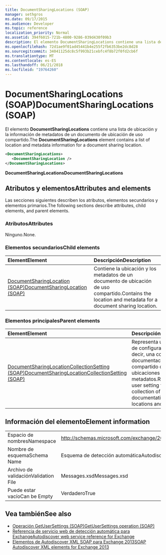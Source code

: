 ```yaml
---
title: DocumentSharingLocations (SOAP)
manager: sethgros
ms.date: 09/17/2015
ms.audience: Developer
ms.topic: reference
localization_priority: Normal
ms.assetid: 394f6015-721b-4800-9286-039d430f09b3
description: El elemento DocumentSharingLocations contiene una lista de ubicación y la información de metadatos de un documento de ubicación de uso compartido.
ms.openlocfilehash: 72d1ae9f01ad45441b4e255f2fb6353be2dc8d28
ms.sourcegitcommit: 34041125dc8c5f993b21cebfc4f8b72f0fd2cb6f
ms.translationtype: MT
ms.contentlocale: es-ES
ms.lasthandoff: 06/21/2018
ms.locfileid: "19764260"
---
```

# <a name="documentsharinglocations-soap"></a><span data-ttu-id="2c378-103">DocumentSharingLocations (SOAP)</span><span class="sxs-lookup"><span data-stu-id="2c378-103">DocumentSharingLocations (SOAP)</span></span>

<span data-ttu-id="2c378-104">El elemento **DocumentSharingLocations** contiene una lista de ubicación y la información de metadatos de un documento de ubicación de uso compartido.</span><span class="sxs-lookup"><span data-stu-id="2c378-104">The **DocumentSharingLocations** element contains a list of location and metadata information for a document sharing location.</span></span> 
  
```XML
<DocumentSharingLocations>
   <DocumentSharingLocation />
</DocumentSharingLocations>
```

 <span data-ttu-id="2c378-105">**DocumentSharingLocations**</span><span class="sxs-lookup"><span data-stu-id="2c378-105">**DocumentSharingLocations**</span></span>
## <a name="attributes-and-elements"></a><span data-ttu-id="2c378-106">Atributos y elementos</span><span class="sxs-lookup"><span data-stu-id="2c378-106">Attributes and elements</span></span>

<span data-ttu-id="2c378-107">Las secciones siguientes describen los atributos, elementos secundarios y elementos primarios.</span><span class="sxs-lookup"><span data-stu-id="2c378-107">The following sections describe attributes, child elements, and parent elements.</span></span>
  
### <a name="attributes"></a><span data-ttu-id="2c378-108">Atributos</span><span class="sxs-lookup"><span data-stu-id="2c378-108">Attributes</span></span>

<span data-ttu-id="2c378-109">Ninguno.</span><span class="sxs-lookup"><span data-stu-id="2c378-109">None.</span></span>
  
### <a name="child-elements"></a><span data-ttu-id="2c378-110">Elementos secundarios</span><span class="sxs-lookup"><span data-stu-id="2c378-110">Child elements</span></span>

|<span data-ttu-id="2c378-111">**Element**</span><span class="sxs-lookup"><span data-stu-id="2c378-111">**Element**</span></span>|<span data-ttu-id="2c378-112">**Descripción**</span><span class="sxs-lookup"><span data-stu-id="2c378-112">**Description**</span></span>|
|:-----|:-----|
|[<span data-ttu-id="2c378-113">DocumentSharingLocation (SOAP)</span><span class="sxs-lookup"><span data-stu-id="2c378-113">DocumentSharingLocation (SOAP)</span></span>](documentsharinglocation-soap.md) <br/> |<span data-ttu-id="2c378-114">Contiene la ubicación y los metadatos de un documento de ubicación de uso compartido.</span><span class="sxs-lookup"><span data-stu-id="2c378-114">Contains the location and metadata for a document sharing location.</span></span>  <br/> |
   
### <a name="parent-elements"></a><span data-ttu-id="2c378-115">Elementos principales</span><span class="sxs-lookup"><span data-stu-id="2c378-115">Parent elements</span></span>

|<span data-ttu-id="2c378-116">**Element**</span><span class="sxs-lookup"><span data-stu-id="2c378-116">**Element**</span></span>|<span data-ttu-id="2c378-117">**Descripción**</span><span class="sxs-lookup"><span data-stu-id="2c378-117">**Description**</span></span>|
|:-----|:-----|
|[<span data-ttu-id="2c378-118">DocumentSharingLocationCollectionSetting (SOAP)</span><span class="sxs-lookup"><span data-stu-id="2c378-118">DocumentSharingLocationCollectionSetting (SOAP)</span></span>](documentsharinglocationcollectionsetting-soap.md) <br/> |<span data-ttu-id="2c378-119">Representa un usuario de configuración, es decir, una colección de documentación de uso compartido de las ubicaciones y los metadatos.</span><span class="sxs-lookup"><span data-stu-id="2c378-119">Represents a user setting that is a collection of documentation sharing locations and metadata.</span></span>  <br/> |
   
## <a name="element-information"></a><span data-ttu-id="2c378-120">Información del elemento</span><span class="sxs-lookup"><span data-stu-id="2c378-120">Element information</span></span>

|||
|:-----|:-----|
|<span data-ttu-id="2c378-121">Espacio de nombres</span><span class="sxs-lookup"><span data-stu-id="2c378-121">Namespace</span></span>  <br/> |http://schemas.microsoft.com/exchange/2010/Autodiscover  <br/> |
|<span data-ttu-id="2c378-122">Nombre de esquema</span><span class="sxs-lookup"><span data-stu-id="2c378-122">Schema Name</span></span>  <br/> |<span data-ttu-id="2c378-123">Esquema de detección automática</span><span class="sxs-lookup"><span data-stu-id="2c378-123">Autodiscover schema</span></span>  <br/> |
|<span data-ttu-id="2c378-124">Archivo de validación</span><span class="sxs-lookup"><span data-stu-id="2c378-124">Validation File</span></span>  <br/> |<span data-ttu-id="2c378-125">Messages.xsd</span><span class="sxs-lookup"><span data-stu-id="2c378-125">Messages.xsd</span></span>  <br/> |
|<span data-ttu-id="2c378-126">Puede estar vacío</span><span class="sxs-lookup"><span data-stu-id="2c378-126">Can be Empty</span></span>  <br/> |<span data-ttu-id="2c378-127">Verdadero</span><span class="sxs-lookup"><span data-stu-id="2c378-127">True</span></span>  <br/> |
   
## <a name="see-also"></a><span data-ttu-id="2c378-128">Vea también</span><span class="sxs-lookup"><span data-stu-id="2c378-128">See also</span></span>

- [<span data-ttu-id="2c378-129">Operación GetUserSettings (SOAP)</span><span class="sxs-lookup"><span data-stu-id="2c378-129">GetUserSettings operation (SOAP)</span></span>](getusersettings-operation-soap.md)
- [<span data-ttu-id="2c378-130">Referencia de servicio web de detección automática para Exchange</span><span class="sxs-lookup"><span data-stu-id="2c378-130">Autodiscover web service reference for Exchange</span></span>](autodiscover-web-service-reference-for-exchange.md)
- [<span data-ttu-id="2c378-131">Elementos de Autodiscover XML SOAP para Exchange 2013</span><span class="sxs-lookup"><span data-stu-id="2c378-131">SOAP Autodiscover XML elements for Exchange 2013</span></span>](soap-autodiscover-xml-elements-for-exchange-2013.md)

